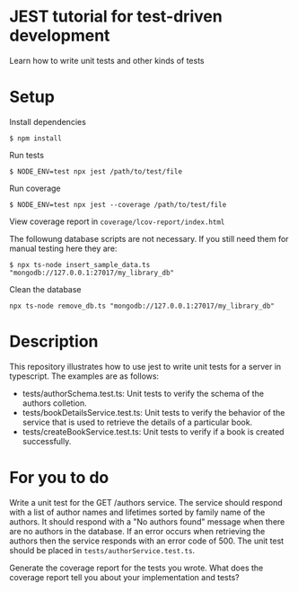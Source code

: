 # JEST tutorial for test-driven development
Learn how to write unit tests and other kinds of tests

# Setup

Install dependencies

`$ npm install`

Run tests

`$ NODE_ENV=test npx jest /path/to/test/file`

Run coverage

`$ NODE_ENV=test npx jest --coverage /path/to/test/file`

View coverage report in `coverage/lcov-report/index.html`

The followung database scripts are not necessary. If you still need
them for manual testing here they are:

`$ npx ts-node insert_sample_data.ts "mongodb://127.0.0.1:27017/my_library_db"`

Clean the database

`npx ts-node remove_db.ts "mongodb://127.0.0.1:27017/my_library_db"`
# Description

This repository illustrates how to use jest to write unit tests 
for a server in typescript. The examples are as follows:

- tests/authorSchema.test.ts: Unit tests to verify the schema of the authors
colletion. 
- tests/bookDetailsService.test.ts: Unit tests to verify the behavior of the service 
that is used to retrieve the details of a particular book.
- tests/createBookService.test.ts: Unit tests to verify if a book is created successfully.

# For you to do

Write a unit test for the GET /authors service. 
The service should respond with a list of author names and lifetimes sorted by family name of the authors. It should respond
with a "No authors found" message when there are no authors in the database. If an error occurs when retrieving the authors then the
service responds with an error code of 500. The unit test
should be placed in `tests/authorService.test.ts`.

Generate the coverage report for the tests you wrote. What does the coverage report tell you about your implementation and tests?